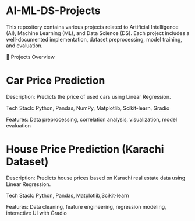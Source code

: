 # AI-ML-DS-Projects
This repository contains various projects related to Artificial Intelligence (AI), Machine Learning (ML), and Data Science (DS). Each project includes a well-documented implementation, dataset preprocessing, model training, and evaluation.

📌 Projects Overview

# Car Price Prediction

Description: Predicts the price of used cars using Linear Regression.

Tech Stack: Python, Pandas, NumPy, Matplotlib, Scikit-learn, Gradio

Features: Data preprocessing, correlation analysis, visualization, model evaluation

# House Price Prediction (Karachi Dataset)

Description: Predicts house prices based on Karachi real estate data using Linear Regression.

Tech Stack: Python, Pandas, Matplotlib,Scikit-learn

Features: Data cleaning, feature engineering, regression modeling, interactive UI with Gradio
